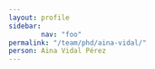 ```yaml
---
layout: profile
sidebar:
        nav: "foo"
permalink: "/team/phd/aina-vidal/"
person: Aina Vidal Pérez
---
```


